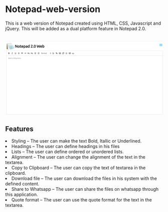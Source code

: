 # Notepad-web-version
This is a web version of Notepad created using HTML, CSS, Javascript and jQuery. This will be added as a dual platform feature in Notepad 2.0.


<br/>
<img src="img/main.png" alt="Prototype">

## Features
<li>Styling – The user can make the text Bold, Itallic or Underlined.
<li>Headings – The user can define headings in his files
<li>Lists – The user can define ordered or unordered lists.
<li>Alignment – The user can change the alignment of the text in the textarea.
<li>Copy to Clipboard – The user can copy the text of textarea in the clipboard.
<li>Download file – The user can download the files in his system with the defined content.
<li>Share to Whatsapp – The user can share the files on whatsapp through this application.
<li>Quote format – The user can use the quote format for the text in the textarea.

